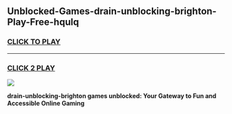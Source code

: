 
## Unblocked-Games-drain-unblocking-brighton-Play-Free-hqulq
<h3>
<a href="https://premium76.site?title=drain-unblocking-brighton&ref=23A">CLICK TO PLAY</a></h3>
<hr>

<h3>
<a href="https://premium76.site?title=drain-unblocking-brighton&ref=23A">CLICK 2 PLAY</a>
  
</h3>

<a href="https://premium76.site?title=drain-unblocking-brighton&ref=23A"><img src="https://clearcache.store/games.png"></a>


**drain-unblocking-brighton games unblocked: Your Gateway to Fun and Accessible Online Gaming**
